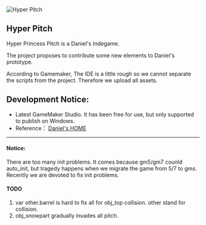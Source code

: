 ![Hyper Pitch](http://www.remar.se/daniel/siteimg/hppguide.gif)

## Hyper Pitch ##

Hyper Princess Pitch is a Daniel's Indegame.

The project proposes to contribute some new elements to Daniel's prototype.

According to Gamemaker, The IDE is a little rough so we cannot separate the scripts from the project. Therefore we upload all assets.

Development Notice:
- 
- Latest GameMaker Studio. It has been free for use, but only supported to publish on Windows.
- Reference： [Daniel's HOME](http://www.remar.se/daniel/pitch.php)

----------

#### Notice: ####

There are too many init problems. It comes because gm5/gm7 counld auto_init, but tragedy happens when we migrate the game from 5/7 to gms.
Recently we are devoted to fix init problems.

#### TODO ####

1. var other.barrel is hard to fix all for obj_top collision. other stand for collision.
2. obj_snowpart gradually invades all pitch.